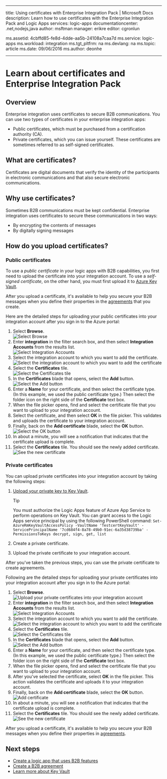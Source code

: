 
---
title: Using certificates with Enterprise Integration Pack | Microsoft Docs
description: Learn how to use certificates with the Enterprise Integration Pack and Logic Apps
services: logic-apps
documentationcenter: .net,nodejs,java
author: msftman
manager: erikre
editor: cgronlun

ms.assetid: 4cbffd85-fe8d-4dde-aa5b-24108a7caa7d
ms.service: logic-apps
ms.workload: integration
ms.tgt_pltfrm: na
ms.devlang: na
ms.topic: article
ms.date: 09/06/2016
ms.author: deonhe

---
# Learn about certificates and Enterprise Integration Pack
## Overview
Enterprise integration uses certificates to secure B2B communications. You can use two types of certificates in your enterprise integration apps:

* Public certificates, which must be purchased from a certification authority (CA).
* Private certificates, which you can issue yourself. These certificates are sometimes referred to as self-signed certificates.

## What are certificates?
Certificates are digital documents that verify the identity of the participants in electronic communications and that also secure electronic communications.

## Why use certificates?
Sometimes B2B communications must be kept confidential. Enterprise integration uses certificates to secure these communications in two ways:

* By encrypting the contents of messages
* By digitally signing messages  

## How do you upload certificates?
### Public certificates
To use a *public certificate* in your logic apps with B2B capabilities, you first need to upload the certificate into your integration account. To use a *self-signed certificate*, on the other hand, you must first upload it to [Azure Key Vault](../key-vault/key-vault-get-started.md "Learn about Key Vault").

After you upload a certificate, it's available to help you secure your B2B messages when you define their properties in the [agreements](../logic-apps/logic-apps-enterprise-integration-agreements.md) that you create.  

Here are the detailed steps for uploading your public certificates into your integration account after you sign in to the Azure portal:

1. Select **Browse**.  
    ![Select Browse](./media/app-service-logic-enterprise-integration-overview/overview-1.png)  
2. Enter **integration** in the filter search box, and then select **Integration Accounts** from the results list.     
    ![Select Integration Accounts](./media/app-service-logic-enterprise-integration-overview/overview-2.png)
3. Select the integration account to which you want to add the certificate.  
    ![Select the integration account to which you want to add the certificate](./media/app-service-logic-enterprise-integration-overview/overview-3.png)  
4. Select the **Certificates** tile.  
   ![Select the Certificates tile](./media/app-service-logic-enterprise-integration-certificates/certificate-1.png)
5. In the **Certificates** blade that opens, select the **Add** button.
    ![Select the Add button](./media/app-service-logic-enterprise-integration-certificates/certificate-2.png)
6. Enter a **Name** for your certificate, and then select the certificate type. (In this example, we used the public certificate type.) Then select the folder icon on the right side of the **Certificate** text box.
7. When the file picker opens, find and select the certificate file that you want to upload to your integration account.
8. Select the certificate, and then select **OK** in the file picker. This validates and uploads the certificate to your integration account.
9. Finally, back on the **Add certificate** blade, select the **OK** button.  
    ![Select the OK button](./media/app-service-logic-enterprise-integration-certificates/certificate-3.png)  
10. In about a minute, you will see a notification that indicates that the certificate upload is complete.
11. Select the **Certificates** tile. You should see the newly added certificate.  
    ![See the new certificate](./media/app-service-logic-enterprise-integration-certificates/certificate-4.png)  

### Private certificates
You can upload private certificates into your integration account by taking the following steps:  

1. [Upload your private key to Key Vault](../key-vault/key-vault-get-started.md "Learn about Key Vault").  
   
   > [!TIP]
   > You must authorize the Logic Apps feature of Azure App Service to perform operations on Key Vault. You can grant access to the Logic Apps service principal by using the following PowerShell command: `Set-AzureRmKeyVaultAccessPolicy -VaultName 'TestcertKeyVault' -ServicePrincipalName '7cd684f4-8a78-49b0-91ec-6a35d38739ba' -PermissionsToKeys decrypt, sign, get, list`  
   > 
   > 
2. Create a private certificate.  
3. Upload the private certificate to your integration account.

After you've taken the previous steps, you can use the private certificate to create agreements.

Following are the detailed steps for uploading your private certificates into your integration account after you sign in to the Azure portal:  

1. Select **Browse**.  
    ![Upload your private certificates into your integration account](./media/app-service-logic-enterprise-integration-overview/overview-1.png)    
2. Enter **integration** in the filter search box, and then select **Integration Accounts** from the results list.     
    ![Select Integration Accounts](./media/app-service-logic-enterprise-integration-overview/overview-2.png)  
3. Select the integration account to which you want to add the certificate.  
    ![Select the integration account to which you want to add the certificate](./media/app-service-logic-enterprise-integration-overview/overview-3.png)  
4. Select the **Certificates** tile.  
    ![Select the Certificates tile](./media/app-service-logic-enterprise-integration-certificates/certificate-1.png)  
5. In the **Certificates** blade that opens, select the **Add** button.
    ![Select the Add button](./media/app-service-logic-enterprise-integration-certificates/certificate-2.png)
6. Enter a **Name** for your certificate, and then select the certificate type. (In this example, we used the public certificate type.) Then select the folder icon on the right side of the **Certificate** text box.
7. When the file picker opens, find and select the certificate file that you want to upload to your integration account.
8. After you've selected the certificate, select **OK** in the file picker. This action validates the certificate and uploads it to your integration account.
9. Finally, back on the **Add certificate** blade, select the **OK** button.  
    ![Add certificate](./media/app-service-logic-enterprise-integration-certificates/privatecertificate-1.png)  
10. In about a minute, you will see a notification that indicates that the certificate upload is complete.
11. Select the **Certificates** tile. You should see the newly added certificate.
    ![See the new certificate](./media/app-service-logic-enterprise-integration-certificates/privatecertificate-2.png)  

After you upload a certificate, it's available to help you secure your B2B messages when you define their properties in [agreements](../logic-apps/logic-apps-enterprise-integration-agreements.md).  

## Next steps
* [Create a logic app that uses B2B features](../logic-apps/logic-apps-enterprise-integration-b2b.md)  
* [Create a B2B agreement](../logic-apps/logic-apps-enterprise-integration-agreements.md)  
* [Learn more about Key Vault](../key-vault/key-vault-get-started.md "Learn about Key Vault")  

